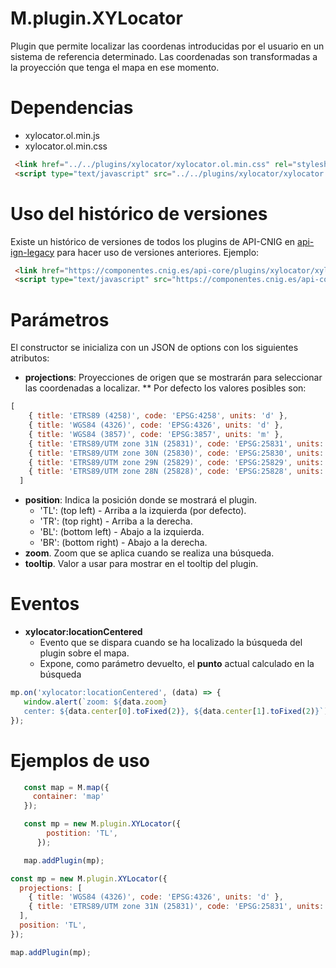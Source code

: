 # M.plugin.XYLocator


Plugin que permite localizar las coordenas introducidas por el usuario en un sistema de referencia determinado.
Las coordenadas son transformadas a la proyección que tenga el mapa en ese momento.

# Dependencias

- xylocator.ol.min.js
- xylocator.ol.min.css


```html
 <link href="../../plugins/xylocator/xylocator.ol.min.css" rel="stylesheet" />
 <script type="text/javascript" src="../../plugins/xylocator/xylocator.ol.min.js"></script>
```

# Uso del histórico de versiones

Existe un histórico de versiones de todos los plugins de API-CNIG en [api-ign-legacy](https://github.com/IGN-CNIG/API-CNIG/tree/master/api-ign-legacy/plugins) para hacer uso de versiones anteriores.
Ejemplo:
```html
 <link href="https://componentes.cnig.es/api-core/plugins/xylocator/xylocator-1.0.0.ol.min.css" rel="stylesheet" />
 <script type="text/javascript" src="https://componentes.cnig.es/api-core/plugins/xylocator/xylocator-1.0.0.ol.min.js"></script>
```

# Parámetros

El constructor se inicializa con un JSON de options con los siguientes atributos:

- **projections**: Proyecciones de origen que se mostrarán para seleccionar las coordenadas a localizar.
** Por defecto los valores posibles son:

```javascript
[
    { title: 'ETRS89 (4258)', code: 'EPSG:4258', units: 'd' },
    { title: 'WGS84 (4326)', code: 'EPSG:4326', units: 'd' },
    { title: 'WGS84 (3857)', code: 'EPSG:3857', units: 'm' },
    { title: 'ETRS89/UTM zone 31N (25831)', code: 'EPSG:25831', units: 'm' },
    { title: 'ETRS89/UTM zone 30N (25830)', code: 'EPSG:25830', units: 'm' },
    { title: 'ETRS89/UTM zone 29N (25829)', code: 'EPSG:25829', units: 'm' },
    { title: 'ETRS89/UTM zone 28N (25828)', code: 'EPSG:25828', units: 'm' },
  ]
```

- **position**: Indica la posición donde se mostrará el plugin.
  - 'TL': (top left) - Arriba a la izquierda (por defecto).
  - 'TR': (top right) - Arriba a la derecha.
  - 'BL': (bottom left) - Abajo a la izquierda.
  - 'BR': (bottom right) - Abajo a la derecha.
- **zoom**. Zoom que se aplica cuando se realiza una búsqueda.
- **tooltip**. Valor a usar para mostrar en el tooltip del plugin.

# Eventos

- **xylocator:locationCentered**
  - Evento que se dispara cuando se ha localizado la búsqueda del plugin sobre el mapa.
  - Expone, como parámetro devuelto, el **punto** actual calculado en la búsqueda

```javascript
mp.on('xylocator:locationCentered', (data) => {
   window.alert(`zoom: ${data.zoom}
   center: ${data.center[0].toFixed(2)}, ${data.center[1].toFixed(2)}`);
});
```
# Ejemplos de uso

```javascript
   const map = M.map({
     container: 'map'
   });

   const mp = new M.plugin.XYLocator({
        postition: 'TL',
      });

   map.addPlugin(mp);
```

```javascript
const mp = new M.plugin.XYLocator({
  projections: [
    { title: 'WGS84 (4326)', code: 'EPSG:4326', units: 'd' },
    { title: 'ETRS89/UTM zone 31N (25831)', code: 'EPSG:25831', units: 'm' },
  ],
  position: 'TL',
});

map.addPlugin(mp);
```
